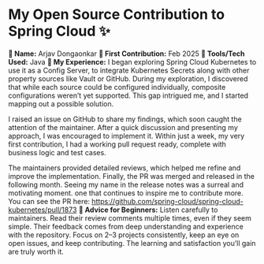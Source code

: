 # My Open Source Contribution to Spring Cloud ✨

**👤 Name:** Arjav Dongaonkar
**📅 First Contribution:** Feb 2025
**🔧 Tools/Tech Used:** Java
**🌟 My Experience:** I began exploring Spring Cloud Kubernetes to use it as a Config Server, to integrate Kubernetes Secrets along with other property sources like Vault or GitHub. During my exploration, I discovered that while each source could be configured individually, composite configurations weren’t yet supported. This gap intrigued me, and I started mapping out a possible solution.

I raised an issue on GitHub to share my findings, which soon caught the attention of the maintainer. After a quick discussion and presenting my approach, I was encouraged to implement it. Within just a week, my very first contribution, I had a working pull request ready, complete with business logic and test cases.

The maintainers provided detailed reviews, which helped me refine and improve the implementation. Finally, the PR was merged and released in the following month. Seeing my name in the release notes was a surreal and motivating moment. one that continues to inspire me to contribute more.
You can see the PR here: https://github.com/spring-cloud/spring-cloud-kubernetes/pull/1873
**📌 Advice for Beginners:** Listen carefully to maintainers. Read their review comments multiple times, even if they seem simple. Their feedback comes from deep understanding and experience with the repository. Focus on 2–3 projects consistently, keep an eye on open issues, and keep contributing. The learning and satisfaction you’ll gain are truly worth it.